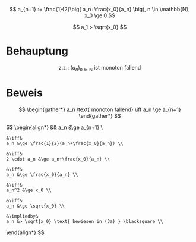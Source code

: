 $$
a_{n+1} := \frac{1}{2}\big(
	a_n+\frac{x_0}{a_n}
\big), n \in \mathbb{N}, x_0 \ge 0
$$

$$
a_1 > \sqrt{x_0}
$$

# Behauptung
$$
\text{z.z.: } (a_n)_{n \in \mathbb{N}} \text{ ist monoton fallend}
$$

# Beweis
$$
\begin{gather*}
a_n \text{ monoton fallend} \iff a_n \ge a_{n+1}
\end{gather*}
$$

$$
\begin{align*}
	&&
	a_n &\ge a_{n+1} \\

	&\iff&
	a_n &\ge \frac{1}{2}(a_n+\frac{x_0}{a_n}) \\

	&\iff&
	2 \cdot a_n &\ge a_n+\frac{x_0}{a_n} \\

	&\iff&
	a_n &\ge \frac{x_0}{a_n} \\

	&\iff&
	a_n^2 &\ge x_0 \\

	&\iff&
	a_n &\ge \sqrt{x_0} \\
	
	&\impliedby&
	a_n &> \sqrt{x_0} \text{ bewiesen in (3a) } \blacksquare \\
\end{align*}
$$
